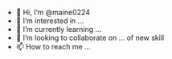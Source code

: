 - 👋 Hi, I’m @maine0224
- 👀 I’m interested in ...
- 🌱 I’m currently learning ...
- 💞️ I’m looking to collaborate on ... of new skill
- 📫 How to reach me ...

<!---
maine0224/maine0224 is a ✨ special ✨ repository because its `README.md` (this file) appears on your GitHub profile.
You can click the Preview link to take a look at your changes.
--->

